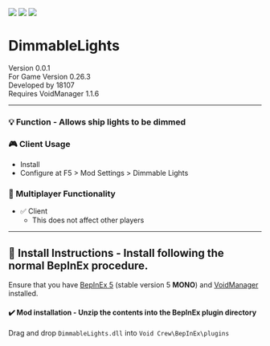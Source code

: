 [![](https://img.shields.io/badge/-Void_Crew_Modding_Team-111111?style=just-the-label&logo=github&labelColor=24292f)](https://github.com/Void-Crew-Modding-Team)
![](https://img.shields.io/badge/Game%20Version-0.26.3-111111?style=flat&labelColor=24292f&color=111111)
[![](https://img.shields.io/discord/1180651062550593536.svg?&logo=discord&logoColor=ffffff&style=flat&label=Discord&labelColor=24292f&color=111111)](https://discord.gg/g2u5wpbMGu "Void Crew Modding Discord")

# DimmableLights

Version 0.0.1  
For Game Version 0.26.3  
Developed by 18107  
Requires VoidManager 1.1.6


---------------------

### 💡 Function - Allows ship lights to be dimmed

### 🎮 Client Usage

- Install
- Configure at F5 > Mod Settings > Dimmable Lights

### 👥 Multiplayer Functionality

- ✅ Client
  - This does not affect other players

---------------------

## 🔧 Install Instructions - **Install following the normal BepInEx procedure.**

Ensure that you have [BepInEx 5](https://thunderstore.io/c/void-crew/p/BepInEx/BepInExPack/) (stable version 5 **MONO**) and [VoidManager](https://thunderstore.io/c/void-crew/p/VoidCrewModdingTeam/VoidManager/) installed.

#### ✔️ Mod installation - **Unzip the contents into the BepInEx plugin directory**

Drag and drop `DimmableLights.dll` into `Void Crew\BepInEx\plugins`
